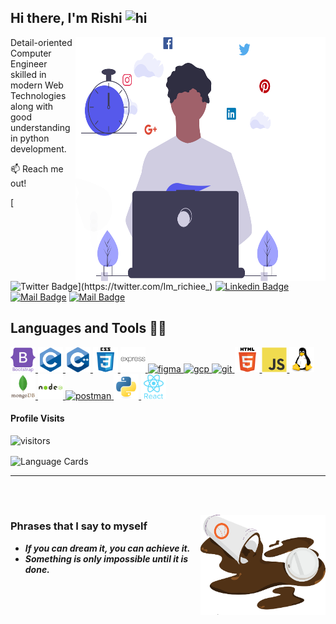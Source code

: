 ## Hi there, I'm Rishi <img src="https://user-images.githubusercontent.com/1303154/88677602-1635ba80-d120-11ea-84d8-d263ba5fc3c0.gif" width="28px" alt="hi">

<img
	src="https://github.com/solrachix/solrachix/blob/master/ativos/dev_productivit.svg?raw=true"
	width="400px"
	height="390px"
	align="right"
/>

Detail-oriented Computer Engineer skilled in modern Web Technologies along with good understanding in python development.

:mailbox: Reach me out!

[![Twitter Badge](https://img.shields.io/badge/-@Im_richiee-1ca0f1?style=flat&labelColor=1ca0f1&logo=twitter&logoColor=white&link=https://twitter.com/Im_richiee_)](https://twitter.com/Im_richiee_)  [![Linkedin Badge](https://img.shields.io/badge/-Rishi_Sutar-0e76a8?style=flat&labelColor=0e76a8&logo=linkedin&logoColor=white)](https://www.linkedin.com/in/rishisutar/) [![Mail Badge](https://img.shields.io/badge/-Rishi%20Sutar-e84393?style=flat&labelColor=e84393&logo=instagram&logoColor=white)](https://www.instagram.com/rishisutar_/) [![Mail Badge](https://img.shields.io/badge/-Rishi%20Sutar-c0392b?style=flat&labelColor=c0392b&logo=gmail&logoColor=white)](mailto:rishisutar183@gmail.com.com)


## Languages and Tools 👩‍💻
<p align="left">  <a href="https://getbootstrap.com" target="_blank"> <img src="https://raw.githubusercontent.com/devicons/devicon/master/icons/bootstrap/bootstrap-plain-wordmark.svg" alt="bootstrap" width="40" height="40"/> </a> <a href="https://www.cprogramming.com/" target="_blank"> <img src="https://raw.githubusercontent.com/devicons/devicon/master/icons/c/c-original.svg" alt="c" width="40" height="40"/> </a> <a href="https://www.w3schools.com/cpp/" target="_blank"> <img src="https://raw.githubusercontent.com/devicons/devicon/master/icons/cplusplus/cplusplus-original.svg" alt="cplusplus" width="40" height="40"/> </a> <a href="https://www.w3schools.com/css/" target="_blank"> <img src="https://raw.githubusercontent.com/devicons/devicon/master/icons/css3/css3-original-wordmark.svg" alt="css3" width="40" height="40"/> </a> <a href="https://expressjs.com" target="_blank"> <img src="https://raw.githubusercontent.com/devicons/devicon/master/icons/express/express-original-wordmark.svg" alt="express" width="40" height="40"/> </a> <a href="https://www.figma.com/" target="_blank"> <img src="https://www.vectorlogo.zone/logos/figma/figma-icon.svg" alt="figma" width="40" height="40"/> </a>  <a href="https://cloud.google.com" target="_blank"> <img src="https://www.vectorlogo.zone/logos/google_cloud/google_cloud-icon.svg" alt="gcp" width="40" height="40"/> </a> <a href="https://git-scm.com/" target="_blank"> <img src="https://www.vectorlogo.zone/logos/git-scm/git-scm-icon.svg" alt="git" width="40" height="40"/> </a> <a href="https://www.w3.org/html/" target="_blank"> <img src="https://raw.githubusercontent.com/devicons/devicon/master/icons/html5/html5-original-wordmark.svg" alt="html5" width="40" height="40"/> </a> <a href="https://developer.mozilla.org/en-US/docs/Web/JavaScript" target="_blank"> <img src="https://raw.githubusercontent.com/devicons/devicon/master/icons/javascript/javascript-original.svg" alt="javascript" width="40" height="40"/> </a> <a href="https://www.linux.org/" target="_blank"> <img src="https://raw.githubusercontent.com/devicons/devicon/master/icons/linux/linux-original.svg" alt="linux" width="40" height="40"/> </a> <a href="https://www.mongodb.com/" target="_blank"> <img src="https://raw.githubusercontent.com/devicons/devicon/master/icons/mongodb/mongodb-original-wordmark.svg" alt="mongodb" width="40" height="40"/> </a> <a href="https://nodejs.org" target="_blank"> <img src="https://raw.githubusercontent.com/devicons/devicon/master/icons/nodejs/nodejs-original-wordmark.svg" alt="nodejs" width="40" height="40"/> </a>  <a href="https://postman.com" target="_blank"> <img src="https://www.vectorlogo.zone/logos/getpostman/getpostman-icon.svg" alt="postman" width="40" height="40"/> </a> <a href="https://www.python.org" target="_blank"> <img src="https://raw.githubusercontent.com/devicons/devicon/master/icons/python/python-original.svg" alt="python" width="40" height="40"/> </a> <a href="https://reactjs.org/" target="_blank"> <img src="https://raw.githubusercontent.com/devicons/devicon/master/icons/react/react-original-wordmark.svg" alt="react" width="40" height="40"/> </a> </p>



<!--
<img
	src="https://github.com/solrachix/solrachix/blob/master/ativos/product_iteration.svg?raw=true"
	width="400px"
	height="390px"
	align="right"
/>

<a href="#">
      <img alt="cplusplus" src="https://img.shields.io/badge/C++-darkblue.svg?style=for-the-badge&logo=cplusplus&logoColor=white" />
</a>
<a href="#">
      <img alt="python" src="https://img.shields.io/badge/Python-0076D0.svg?style=for-the-badge&logo=python&logoColor=white" />
</a>
<a href="#">
      <img alt="javascript" src="https://img.shields.io/badge/JavaScript-F7DF1E.svg?style=for-the-badge&logo=javascript&logoColor=white" />
</a>
<a href="#">
      <img alt="typescript" src="https://img.shields.io/badge/Typescript-3545A7.svg?style=for-the-badge&logo=typescript&logoColor=white" />
</a>


#### :hammer: Frameworks

<a href="#">
      <img alt="Bootstrap" src="https://img.shields.io/badge/bootstrap-542C85.svg?style=for-the-badge&logo=bootstrap&logoColor=white" />
</a>
<a href="#">
      <img alt="Nodejs" src="https://img.shields.io/badge/node-123716.svg?style=for-the-badge&logo=node.js&logoColor=white" />
</a>
<a href="#">
      <img alt="Express" src="https://img.shields.io/badge/express-55A745.svg?style=for-the-badge&logo=express&logoColor=white" />
</a>
<!-- <a href="#">
      <img alt="React" src="https://img.shields.io/badge/react-36B2C8.svg?style=for-the-badge&logo=react&logoColor=white" />
</a> -->



<!-- #### 🎨 ✍🏼 Designing: <br/>

<a href="#">
      <img alt="Photoshop" src="https://img.shields.io/badge/Photoshop-24205E.svg?style=for-the-badge&logo=adobe-photoshop&logoColor=white" />
</a>
<a href="#">
      <img alt="Figma" src="https://img.shields.io/badge/Premiere-blueviolet.svg?style=for-the-badge&logo=adobepremierepro&logoColor=white" />
</a>
<a href="#">
      <img alt="Illustrator" src="https://img.shields.io/badge/Illustrator-FF7D00.svg?style=for-the-badge&logo=adobe-illustrator&logoColor=white" />
</a>



#### :wrench: Tools & Environments

<a href="#">
      <img alt="Git" src="https://img.shields.io/badge/Git-F05032.svg?style=for-the-badge&logo=git&logoColor=white" />
</a>
<a href="#">
      <img alt="MySQL" src="https://img.shields.io/badge/MySQL-4479A1.svg?style=for-the-badge&logo=mysql&logoColor=white" />
</a>
<a href="#">
      <img alt="NPM" src="https://img.shields.io/badge/NPM-CB3837.svg?style=for-the-badge&logo=npm&logoColor=white" />
</a>
<a href="#">
      <img alt="Yarn" src="https://img.shields.io/badge/Yarn-2C8EBB.svg?style=for-the-badge&logo=yarn&logoColor=white" />
</a>



#### Architetures & Others

<p align="left">

<a href="#">
      <img alt="Microservices" src="https://img.shields.io/badge/Microservices-gray.svg?style=for-the-badge" />
</a>
<a href="#">
      <img alt="MVC" src="https://img.shields.io/badge/MVC-gray.svg?style=for-the-badge" />
</a>
<a href="#">
      <img alt="DesignPattern" src="https://img.shields.io/badge/DesignPattern-gray.svg?style=for-the-badge" />
</a>
<a href="#">
      <img alt="CleanCode" src="https://img.shields.io/badge/CleanCode-gray.svg?style=for-the-badge" />
</a>
<a href="#">
      <img alt="APIs Restful" src="https://img.shields.io/badge/APIs%20Restful-gray.svg?style=for-the-badge" />
</a>
</p>
 --> 
 
 
#### Profile Visits 
![visitors](https://visitor-badge.glitch.me/badge?page_id=Rishi-Sutar.Rishi-Sutar)


<img align="center" alt="Language Cards" src="https://github-readme-stats.vercel.app/api/top-langs/?username=Rishi-Sutar&layout=compact&theme=radical" />


<!-- <a href="https://www.linkedin.com/in/rishisutar">
  <img align="center" src="https://github-readme-stats.vercel.app/api?username=Rishi-Sutar&count_private=true&show_icons=true&theme=tokyonight&hide" alt="Rishi's Github Stats" />
</a>
<br>
<br>
<a href="https://www.linkedin.com/in/rishisutar">
  <img align="center" src="https://github-readme-stats.vercel.app/api/top-langs/?username=Rishi-Sutar&layout=compact&theme=tokyonight" />
</a> -->

---
</br>
</br>

<img
	src="https://github.com/solrachix/Proffy/blob/master/.github/adornment-5.png?raw=true"
	width="200px"
	height="160px"
	align="right"
/>

### Phrases that I say to myself

 - ***If you can dream it, you can achieve it.***
 - ***Something is only impossible until it is done.***
